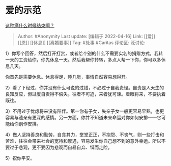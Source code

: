 # 爱的示范
[这种痛什么时候结束啊？](https://www.zhihu.com/question/518650185/answer/2442584449)

> Author: #Anonymity
> Last update: [编辑于 2022-04-16]
> Link: [[爱]] [[恩]] [[休息]] [[离婚要事]]
> Tag: #处事 #Caritas
> 评论区:
> 泛讨论:

1）你写个回答，然后打开打赏，或者给个别的什么不需要实名的捐赠方式，我转一天的工资给你，你先休息一天。然后我帮你转转，多点人帮一下你，你可以多休息几天。

你首先是需要休息。休息得足，睡几觉，事情自然容易想得开。

2）看了下经过，你并没有什么可说的过错，不必过于自我责怪。自责是人天生的良知反应，但过度自责得不偿失。往者不可追，来者犹可谏。着眼将来，不要执着既往。

3）不用过于忧虑将来没有陪伴。第一你有子女，失亲子女一般更容易早熟，也更容易与遗亲有更深的感情。另一方面，你并不知道未来命运对你如何安排——它可能给你别作安排。

4）做人坚持善良和勤劳，自食其力，堂堂正正，不抱怨、不丧气，则一些打击和苦难，往往会带来社会的宽待和厚遇，容易发生你自己想不到的意外幸运。所以不要过于悲观，更不要因为悲观而自暴自弃、铤而走险。

5）祝你平安。
